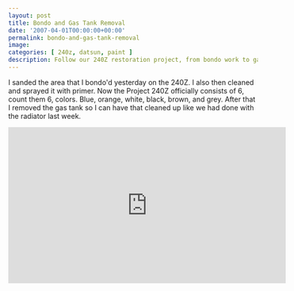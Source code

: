 ```yaml
---
layout: post
title: Bondo and Gas Tank Removal
date: '2007-04-01T00:00:00+00:00'
permalink: bondo-and-gas-tank-removal
image: 
categories: [ 240z, datsun, paint ]
description: Follow our 240Z restoration project, from bondo work to gas tank removal, spanning six colors. Watch our progress in the latest video update.
---
```


I sanded the area that I bondo'd yesterday on the 240Z. I also then cleaned and sprayed it with primer. Now the Project 240Z officially consists of 6, count them 6, colors. Blue, orange, white, black, brown, and grey. After that I removed the gas tank so I can have that cleaned up like we had done with the radiator last week.    

<iframe width="560" height="315" src="https://www.youtube.com/embed/7nKCMSlfkio?si=bdroXkE5Pfq50OL8" title="YouTube video player" frameborder="0" allow="accelerometer; autoplay; clipboard-write; encrypted-media; gyroscope; picture-in-picture; web-share" referrerpolicy="strict-origin-when-cross-origin" allowfullscreen></iframe>


